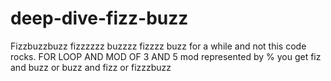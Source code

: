 # deep-dive-fizz-buzz
Fizzbuzzbuzz
fizzzzzz buzzzz fizzzz buzz for a while and not this code rocks.  FOR LOOP AND MOD OF 3 AND 5 mod represented by % you get fiz and buzz 
or buzz and fizz or fizzzbuzz 
